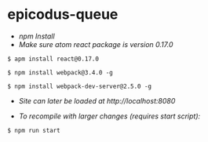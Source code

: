 # epicodus-queue

* _npm Install_
* _Make sure atom react package is version 0.17.0_

```$ apm install react@0.17.0```

```$ npm install webpack@3.4.0 -g```

```$ npm install webpack-dev-server@2.5.0 -g```

* _Site can later be loaded at http://localhost:8080_

* _To recompile with larger changes (requires start script):_

```$ npm run start```
